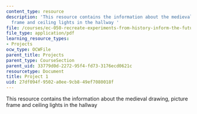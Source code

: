 ```yaml
---
content_type: resource
description: 'This resource contains the information about the medieval drawing, picture
  frame and ceiling lights in the hallway '
file: /courses/ec-050-recreate-experiments-from-history-inform-the-future-from-the-past-galileo-january-iap-2010/27df094f9502a0ee9cb849ef7080018f_MITEC_050IAP10_pro01.pdf
file_type: application/pdf
learning_resource_types:
- Projects
ocw_type: OCWFile
parent_title: Projects
parent_type: CourseSection
parent_uid: 33779d0d-2272-95f4-fd73-3176ecd0621c
resourcetype: Document
title: Project 1
uid: 27df094f-9502-a0ee-9cb8-49ef7080018f
---
```

This resource contains the information about the medieval drawing, picture frame and ceiling lights in the hallway 

